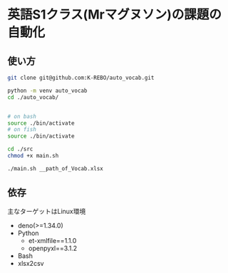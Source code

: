 # 英語S1クラス(Mrマグヌソン)の課題の自動化

## 使い方
``` bash
git clone git@github.com:K-REBO/auto_vocab.git

python -m venv auto_vocab
cd ./auto_vocab/


# on bash
source ./bin/activate
# on fish
source ./bin/activate

cd ./src
chmod +x main.sh

./main.sh __path_of_Vocab.xlsx
```

## 依存
主なターゲットはLinux環境
- deno(>=1.34.0)
- Python
  - et-xmlfile==1.1.0
  - openpyxl==3.1.2
- Bash
- xlsx2csv